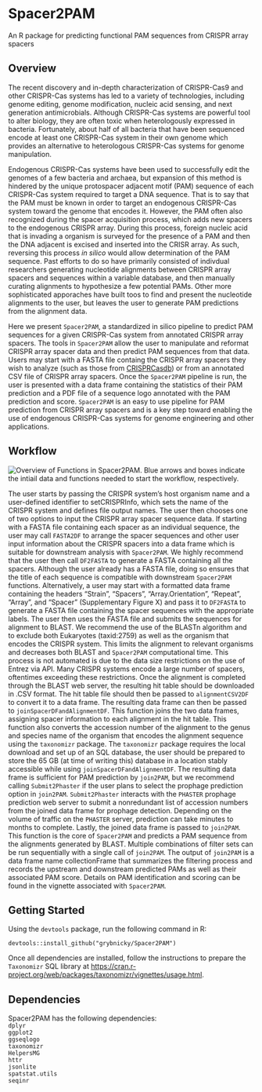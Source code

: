 # Spacer2PAM
An R package for predicting functional PAM sequences from CRISPR array spacers

## Overview
The recent discovery and in-depth characterization of CRISPR-Cas9 and other CRISPR-Cas systems has led to a variety of technologies, including genome editing, genome modification, nucleic acid sensing, and next generation antimicrobials. Although CRISPR-Cas systems are powerful tool to alter biology, they are often toxic when heterologously expressed in bacteria. Fortunately, about half of all bacteria that have been sequenced encode at least one CRISPR-Cas system in their own genome which provides an alternative to heterologous CRISPR-Cas systems for genome manipulation.

Endogenous CRISPR-Cas systems have been used to successfully edit the genomes of a few bacteria and archaea, but expansion of this method is hindered by the unique protospacer adjacent motif (PAM) sequence of each CRISPR-Cas system required to target a DNA sequence. That is to say that the PAM must be known in order to target an endogenous CRISPR-Cas system toward the genome that encodes it. However, the PAM often also recognized during the spacer acquisition process, which adds new spacers to the endogenous CRISPR array. During this process, foreign nucleic acid that is invading a organism is surveyed for the presence of a PAM and then the DNA adjacent is excised and inserted into the CRISR array. As such, reversing this process *in silico* would allow determination of the PAM sequence. Past efforts to do so have primarily consisted of indivdual researchers generating nucleotide alignments between CRISPR array spacers and sequences within a variable database, and then manually curating alignments to hypothesize a few potential PAMs. Other more sophisticated apporaches have built toos to find and present the nucleotide alignments to the user, but leaves the user to generate PAM predictions from the alignment data. 

Here we present `Spacer2PAM`, a standardized in silico pipeline to predict PAM sequences for a given CRISPR-Cas system from annotated CRISPR array spacers. The tools in `Spacer2PAM` allow the user to manipulate and reformat CRISPR array spacer data and then predict PAM sequences from that data. Users may start with a FASTA file containg the CRISPR array spacers they wish to analyze (such as those from [CRISPRCasdb](https://crisprcas.i2bc.paris-saclay.fr/)) or from an annotated CSV file of  CRISPR array spacers. Once the `Spacer2PAM` pipeline is run, the user is presented with a data frame containing the statistics of their PAM prediction and a PDF file of a sequence logo annotated with the PAM prediction and score. `Spacer2PAM` is an easy to use pipeline for PAM prediction from CRISPR array spacers and is a key step toward enabling the use of endogenous CRISPR-Cas systems for genome engineering and other applications.

## Workflow
![Overview of Functions in Spacer2PAM. Blue arrows and boxes indicate the intiail data and functions needed to start the workflow, respectively.](https://user-images.githubusercontent.com/17067129/130125133-ba7f5f1a-7ed6-42a5-84af-ebb40d3f37ae.png)

The user starts by passing the CRISPR system’s host organism name and a user-defined identifier to setCRISPRInfo, which sets the name of the CRISPR system and defines file output names. The user then chooses one of two options to input the CRISPR array spacer sequence data. If starting with a FASTA file containing each spacer as an individual sequence, the user may call `FASTA2DF` to arrange the spacer sequences and other user input information about the CRISPR spacers into a data frame which is suitable for downstream analysis with `Spacer2PAM`. We highly recommend that the user then call `DF2FASTA` to generate a FASTA containing all the spacers. Although the user already has a FASTA file, doing so ensures that the title of each sequence is compatible with downstream `Spacer2PAM` functions. Alternatively, a user may start with a formatted data frame containing the headers “Strain”, “Spacers”, “Array.Orientation”, “Repeat”, “Array”, and “Spacer” (Supplementary Figure X) and pass it to `DF2FASTA` to generate a FASTA file containing the spacer sequences with the appropriate labels. The user then uses the FASTA file and submits the sequences for alignment to BLAST. We recommend the use of the BLASTn algorithm and to exclude both Eukaryotes (taxid:2759) as well as the organism that encodes the CRISPR system. This limits the alignment to relevant organisms and decreases both BLAST and `Spacer2PAM` computational time. This process is not automated is due to the data size restrictions on the use of Entrez via API. Many CRISPR systems encode a large number of spacers, oftentimes exceeding these restrictions. Once the alignment is completed through the BLAST web server, the resulting hit table should be downloaded in .CSV format. The hit table file should then be passed to `alignmentCSV2DF` to convert it to a data frame. The resulting data frame can then be passed to `joinSpacerDFandAlignmentDF`. This function joins the two data frames, assigning spacer information to each alignment in the hit table. This function also converts the accession number of the alignment to the genus and species name of the organism that encodes the alignment sequence using the `taxonomizr` package. The `taxonomizr` package requires the local download and set up of an SQL database, the user should be prepared to store the 65 GB (at time of writing this) database in a location stably accessible while using `joinSpacerDFandAlignmentDF`. The resulting data frame is sufficient for PAM prediction by `join2PAM`, but we recommend calling `Submit2Phaster` if the user plans to select the prophage prediction option in `join2PAM`. `Submit2Phaster` interacts with the `PHASTER` prophage prediction web server to submit a nonredundant list of accession numbers from the joined data frame for prophage detection. Depending on the volume of traffic on the `PHASTER` server, prediction can take minutes to months to complete. Lastly, the joined data frame is passed to `join2PAM`. This function is the core of `Spacer2PAM` and predicts a PAM sequence from the alignments generated by BLAST. Multiple combinations of filter sets can be run sequentially with a single call of `join2PAM`. The output of `join2PAM` is a data frame name collectionFrame that summarizes the filtering process and records the upstream and downstream predicted PAMs as well as their associated PAM score. Details on PAM identification and scoring can be found in the vignette associated with `Spacer2PAM`.

## Getting Started
Using the `devtools` package, run the following command in R:

```
devtools::install_github("grybnicky/Spacer2PAM")
```
Once all dependencies are installed, follow the instructions to prepare the `Taxonomizr` SQL library at https://cran.r-project.org/web/packages/taxonomizr/vignettes/usage.html.

## Dependencies
Spacer2PAM has the following dependencies: <br>
`dplyr`<br>
`ggplot2`<br>
`ggseqlogo`<br>
`taxonomizr`<br>
`HelpersMG`<br>
`httr`<br>
`jsonlite`<br>
`spatstat.utils`<br>
`seqinr`
